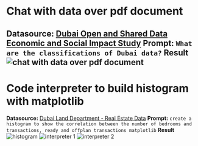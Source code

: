 #  Chat with data over pdf document
**Datasource:** [Dubai Open and Shared Data Economic and Social Impact Study](https://www.digitaldubai.ae/docs/default-source/publications/dubai-open-and-shared-data-economic-and-social-impact-study.pdf)
**Prompt:** 
```What are the classifications of Dubai data?```
**Result**
![chat with data over pdf document](CWDoPD.png)
---
#  Code interpreter to build histogram with matplotlib
**Datasource:** [Dubai Land Department - Real Estate Data](https://dubailand.gov.ae/en/open-data/real-estate-data/#/)
**Prompt:** 
```create a histogram to show the correlation between the number of bedrooms and transactions, ready and offplan transactions matplotlib```
**Result**
![histogram](histogram.png)
![interpreter 1](interpreter-1.png) ![interpreter 2](interpreter-2.png)
